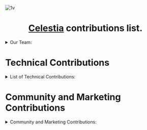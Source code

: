 ![1v](https://github.com/user-attachments/assets/d62c3d1d-8e0d-4449-9968-31bb29228c73)
<div align="center">

# [Celestia](https://celestia.org/) contributions list. 

</div>

<details>
  <summary>Our Team:</summary> 
  
### ***[Our actual roster](https://posthuman.digital/team)***
  </details>

# Technical Contributions

<details>

  <summary>List of Technical Contributions:</summary>
<br/>  

</details>

# Community and Marketing Contributions

<details>

  <summary>Community and Marketing Contributions:</summary>
<br/>  


</details>

